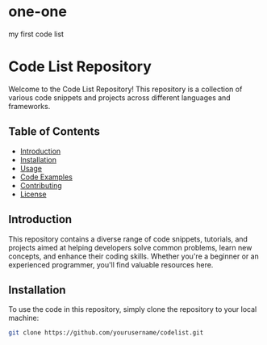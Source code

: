 # one-one
my first code list 
# Code List Repository

Welcome to the Code List Repository! This repository is a collection of various code snippets and projects across different languages and frameworks.

## Table of Contents

- [Introduction](#introduction)
- [Installation](#installation)
- [Usage](#usage)
- [Code Examples](#code-examples)
- [Contributing](#contributing)
- [License](#license)

## Introduction

This repository contains a diverse range of code snippets, tutorials, and projects aimed at helping developers solve common problems, learn new concepts, and enhance their coding skills. Whether you're a beginner or an experienced programmer, you'll find valuable resources here.

## Installation

To use the code in this repository, simply clone the repository to your local machine:

```bash
git clone https://github.com/yourusername/codelist.git

